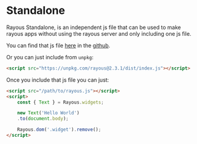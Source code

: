 # Standalone
Rayous Standalone, is an independent js file that can be used to make rayous apps without using the rayous server and only including one js file.

You can find that js file [here](https://raw.githubusercontent.com/kevinJ045/guilib/main/dist/index.js) in the [github](https://github.com/kevinJ045/guilib/blob/main/dist/index.js).

Or you can just include from `unpkg`:
```html
<script src="https://unpkg.com/rayous@2.3.1/dist/index.js"></script>
```

Once you include that js file you can just:
```html
<script src="/path/to/rayous.js"></script>
<script>
	const { Text } = Rayous.widgets;

	new Text('Hello World')
	.to(document.body);

	Rayous.dom('.widget').remove();
</script>
```
